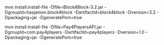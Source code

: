 mvn install:install-file -Dfile=Block4Block-3.2.jar -DgroupId=hasjamon.block4block -DartifactId=block4block -Dversion=3.2 -Dpackaging=jar -DgeneratePom=true

mvn install:install-file -Dfile=Pay4PlayersAPI.jar -DgroupId=com.pay4players -DartifactId=pay4players -Dversion=1.0 -Dpackaging=jar -DgeneratePom=true
